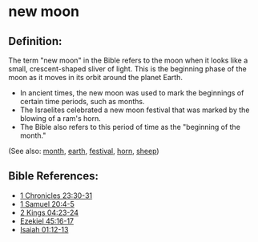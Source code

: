 # new moon #

## Definition: ##

The term "new moon" in the Bible refers to the moon when it looks like a small, crescent-shaped sliver of light. This is the beginning phase of the moon as it moves in its orbit around the planet Earth.

* In ancient times, the new moon was used to mark the beginnings of certain time periods, such as months.
* The Israelites celebrated a new moon festival that was marked by the blowing of a ram's horn.
* The Bible also refers to this period of time as the "beginning of the month."

(See also: [month](../other/biblicaltimemonth.md), [earth](../other/earth.md), [festival](../other/festival.md), [horn](../other/horn.md), [sheep](../other/sheep.md))

## Bible References: ##

* [1 Chronicles 23:30-31](en/tn/1ch/help/23/30)
* [1 Samuel 20:4-5](en/tn/1sa/help/20/04)
* [2 Kings 04:23-24](en/tn/2ki/help/04/23)
* [Ezekiel 45:16-17](en/tn/ezk/help/45/16)
* [Isaiah 01:12-13](en/tn/isa/help/01/12)